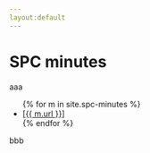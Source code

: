 ```yaml
---
layout:default
---
```


# SPC minutes

aaa

<ul>
{% for m in site.spc-minutes %}
  <li>
    <a href="{{ m.url }}">
      [{{ m.url }}]
    </a>
  </li>
{% endfor %}
</ul>

bbb